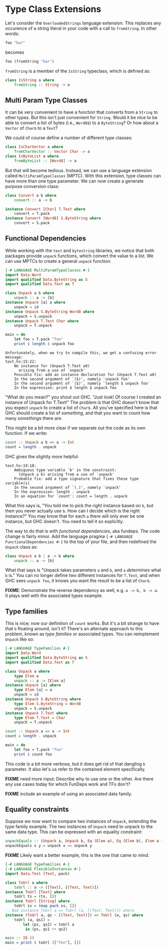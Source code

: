 # Type Class Extensions

Let's consider the `OverloadedStrings` language extension. This replaces any
occurence of a string literal in your code with a call to `fromString`. In
other words:

```haskell
foo "bar"
```

becomes

```haskell
foo (fromString "bar")
```

`fromString` is a member of the `IsString` typeclass, which is defined as:

```haskell
class IsString a where
    fromString :: String -> a
```

## Multi Param Type Classes

It can be very convenient to have a function that converts from a `String` to
other types. But this isn't just convenient for `String`. Would it be nice to
be able to convert a list of bytes (i.e., `Word8`s) to a `ByteString`? Or how
about a `Vector` of `Char`s to a `Text`?

We could of course define a number of different type classes:

```haskell
class IsCharVector a where
    fromCharVector :: Vector Char -> a
class IsByteList a where
    fromByteList :: [Word8] -> a
```

But that will become tedious. Instead, we can use a language extension called
`MultiParamTypeClasses` (MPTC). With this extension, type classes can have more than
one type parameter. We can now create a generate purpose conversion class:

```haskell
class Convert a b where
    convert :: a -> b

instance Convert [Char] T.Text where
    convert = T.pack
instance Convert [Word8] S.ByteString where
    convert = S.pack
```

## Functional Dependencies

While working with the `text` and `bytestring` libraries, we notice that both
packages provide `unpack` functions, which convert the value to a list. We can
use MPTCs to create a general `unpack` function:

```haskell
{-# LANGUAGE MultiParamTypeClasses #-}
import Data.Word
import qualified Data.ByteString as S
import qualified Data.Text as T

class Unpack a b where
    unpack :: a -> [b]
instance Unpack [a] a where
    unpack = id
instance Unpack S.ByteString Word8 where
    unpack = S.unpack
instance Unpack T.Text Char where
    unpack = T.unpack

main = do
    let foo = T.pack "foo"
    print $ length $ unpack foo
```

    Unfortunately, when we try to compile this, we get a confusing error message:
    test.hs:15:22:
        No instance for (Unpack T.Text a0)
          arising from a use of `unpack'
        Possible fix: add an instance declaration for (Unpack T.Text a0)
        In the second argument of `($)', namely `unpack foo'
        In the second argument of `($)', namely `length $ unpack foo'
        In the expression: print $ length $ unpack foo

"What do you mean?" you shout out GHC. "Just look! Of course I created an
instance of Unpack for T.Text!" The problem is that GHC doesn't know that you
expect `unpack` to create a list of `Char`s. All you've specified here is that
GHC should create a list of *something*, and that you want to count how many
*something*s there are.

This might be a bit more clear if we separate out the code as its own function.
If we write:

```haskell
count :: Unpack a b => a -> Int
count = length . unpack
```

GHC gives the slightly more helpful:

    test.hs:19:18:
        Ambiguous type variable `b' in the constraint:
          (Unpack a b) arising from a use of `unpack'
        Probable fix: add a type signature that fixes these type variable(s)
        In the second argument of `(.)', namely `unpack'
        In the expression: length . unpack
        In an equation for `count': count = length . unpack

What this says is, "You told me to pick the right instance based on `b`, but
then you never actually *use* `b`. How can I decide which is the right
instance?" You may know that for each `a` there will only ever be one instance,
but GHC doesn't. You need to tell it so explicitly.

The way to do that is with *functional dependencies*, aka fundeps. The code change
is fairly minor. Add the language pragma `{-# LANGUAGE FunctionalDependencies #-}`
to the top of your file, and then redefined the `Unpack` class as:

```haskell
class Unpack a b | a -> b where
    unpack :: a -> [b]
```

What that says is "Unpack takes parameters `a` and `b`, and `a` *determines*
what `b` is." You can no longer define two different instances for `T.Text`,
and when GHC sees `unpack foo`, it knows you want the result to be a list of
`Char`s.

__FIXME__: Demonstrate the reverse dependency as well, e.g. `a -> b, b -> a`.
It plays well with the associated types example.

## Type families

This is nice; now our definition of `count` works. But it's a bit strange to
have that `b` floating around, isn't it? There's an alternate approach to this
problem, known as *type families* or associated types. You can reimplement
`Unpack` like so:

```haskell
{-# LANGUAGE TypeFamilies #-}
import Data.Word
import qualified Data.ByteString as S
import qualified Data.Text as T

class Unpack a where
    type Elem a
    unpack :: a -> [Elem a]
instance Unpack [a] where
    type Elem [a] = a
    unpack = id
instance Unpack S.ByteString where
    type Elem S.ByteString = Word8
    unpack = S.unpack
instance Unpack T.Text where
    type Elem T.Text = Char
    unpack = T.unpack

count :: Unpack a => a -> Int
count = length . unpack

main = do
    let foo = T.pack "foo"
    print $ count foo
```

This code is a bit more verbose, but it does get rid of that dangling `b`
parameter. It also let's us refer to the contained element specifically.

__FIXME__ need more input: Describe why to use one or the other. Are there any use cases today for which FunDeps work and TFs don't?

__FIXME__ include an example of using an associated data family.

## Equality constraints

Suppose we now want to compare two instances of `Unpack`, extending the
type family example. The two instances of `Unpack` need to unpack to the
same data type. This can be expressed with an equality constraint:

```haskell
unpackEquals :: (Unpack a, Unpack b, Eq (Elem a), Eq (Elem b), Elem a ~ Elem b)
unpackEquals x y = unpack x == unpack y
```

__FIXME__ Likely want a better example, this is the one that came to mind.

```haskell
{-# LANGUAGE TypeFamilies #-}
{-# LANGUAGE FlexibleInstances #-}
import Data.Text (Text, pack)

class ToUrl a where
    toUrl :: a -> ([Text], [(Text, Text)])
instance ToUrl [Text] where
    toUrl ts = (ts, [])
instance ToUrl [String] where
    toUrl ss = (map pack ss, [])
-- Bad instance ToUrl a => ToUrl (a, [(Text, Text)]) where
instance (ToUrl a, qs ~ [(Text, Text)]) => ToUrl (a, qs) where
    toUrl (a, qs1) =
        let (ps, qs2) = toUrl a
         in (ps, qs1 ++ qs2)

main :: IO ()
main = print $ toUrl (["foo"], [])
```
